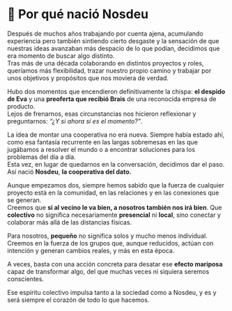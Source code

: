 # 👶 Por qué nació Nosdeu

Después de muchos años trabajando por cuenta ajena, acumulando experiencia pero también sintiendo cierto desgaste y la sensación de que nuestras ideas avanzaban más despacio de lo que podían, decidimos que era momento de buscar algo distinto.\
Tras más de una década colaborando en distintos proyectos y roles, queríamos más flexibilidad, trazar nuestro propio camino y trabajar por unos objetivos y propósitos que nos moviera de verdad.

Hubo dos momentos que encendieron definitivamente la chispa: **el despido de Eva** y una **preoferta que recibió Brais** de una reconocida empresa de producto.\
Lejos de frenarnos, esas circunstancias nos hicieron reflexionar y preguntarnos: _“¿Y si ahora sí es el momento?”_.

La idea de montar una cooperativa no era nueva. Siempre había estado ahí, como esa fantasía recurrente en las largas sobremesas en las que jugábamos a resolver el mundo o a encontrar soluciones para los problemas del día a día.\
Esta vez, en lugar de quedarnos en la conversación, decidimos dar el paso. Así nació **Nosdeu**, **la cooperativa del dato.**

Aunque empezamos dos, siempre hemos sabido que la fuerza de cualquier proyecto está en la comunidad, en las relaciones y en las conexiones que se generan.\
Creemos que **si al vecino le va bien, a nosotros también nos irá bien**. Que **colectivo** no significa necesariamente **presencial** ni **local**, sino conectar y colaborar más allá de las distancias físicas.

Para nosotros, **pequeño** no significa solos y mucho menos individual.\
Creemos en la fuerza de los grupos que, aunque reducidos, actúan con intención y generan cambios reales, y más en esta época.

A veces, basta con una acción concreta para desatar ese **efecto mariposa** capaz de transformar algo, del que muchas veces ni siquiera seremos conscientes.

Ese espíritu colectivo impulsa tanto a la sociedad como a Nosdeu, y es y será siempre el corazón de todo lo que hacemos.
